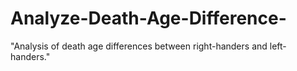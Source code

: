 # Analyze-Death-Age-Difference-
 "Analysis of death age differences between right-handers and left-handers."
